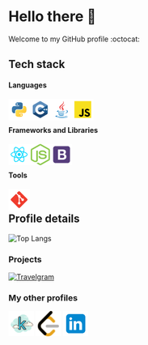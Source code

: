 # Hello there 👋

Welcome to my GitHub profile :octocat:

## Tech stack

#### Languages
<img src="./assets/tech-stack/python.svg" align="left" alt="git" height='42px'/> 
<img src="./assets/tech-stack/c++.svg" align="left" alt="git" height='42px'/> 
<img src="./assets/tech-stack/java.svg" align="left" alt="git" height='42px'/> 
<img src="./assets/tech-stack/javascript.svg" align="left" alt="git" height='42px'/>  

<br />
<br />

#### Frameworks and Libraries
<img src="./assets/tech-stack/react.svg" align="left" alt="git" height='42px'/> 
<img src="./assets/tech-stack/nodejs.svg" align="left" alt="git" height='42px'/> 
<img src="./assets/tech-stack/bootstrap.svg" align="left" alt="git" height='42px'/> 

<br />
<br />

#### Tools
<img src="./assets/tech-stack/git-scm.svg" align="left" alt="git" height='42px'/> 

<br/>

## Profile details
![Top Langs](https://github-readme-stats.vercel.app/api/top-langs/?username=detective-sokka&layout=compact)

### Projects

[![Travelgram](https://github-readme-stats.vercel.app/api/pin/?username=detective-sokka&repo=Travelgram)](https://github.com/detective-sokka/Travelgram.git)

### My other profiles

<div>
<a href="https://www.kaggle.com/strawhatsai"><img src="./assets/tech-stack/kaggle.png" width=50/></a>
<a href="https://leetcode.com/strawhatsai/"><img src="./assets/tech-stack/leetcode.svg" width=50/></a>
<a href="https://www.linkedin.com/in/dutt-sai/"><img src="./assets/tech-stack/linkedin.svg" width=50/></a>
</div>
